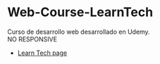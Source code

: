 # Web-Course-LearnTech
Curso de desarrollo web desarrollado en Udemy.                                        
NO RESPONSIVE                                               
- <a href="https://tomatotok.github.io/Web-Course-LearnTech/">Learn Tech page</a>

